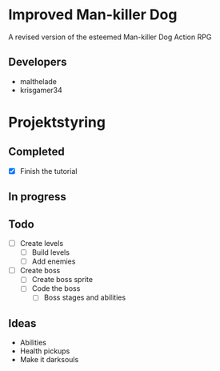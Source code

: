 # Improved Man-killer Dog
A revised version of the esteemed Man-killer Dog Action RPG

## Developers
- malthelade
- krisgamer34



# Projektstyring

## Completed
- [x] Finish the tutorial

## In progress

## Todo
- [ ] Create levels
    - [ ] Build levels
    - [ ] Add enemies
- [ ] Create boss
    - [ ] Create boss sprite
    - [ ] Code the boss
        - [ ] Boss stages and abilities

## Ideas
- Abilities
- Health pickups
- Make it darksouls